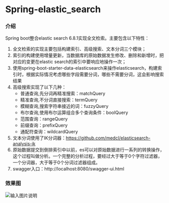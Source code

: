 # Spring-elastic_search

### 介绍
Spring boot整合elastic search 6.8.1实现全文检索。主要包含以下特性：

1. 全文检索的实现主要包括构建索引、高级搜索、文本分词三个模块；
2. 索引的构建使用增量更新，当数据库的原始数据发生修改、删除和新增时，把对应的变更在elastic search的索引中要响应地操作一次；
3. 使用spring-boot-starter-data-elasticsearch来操作elasticsearch，构建索引时，根据实际情况考虑哪些字段需要分词，哪些不需要分词，这会影响搜索结果
4. 高级搜索实现了以下几种：
    - 普通查询,先分词再精准搜索：matchQuery
    - 精准查询,不分词直接搜索：termQuery
    - 模糊查询,搜索字符串接近的词：fuzzyQuery
    - 布尔查询,使用布尔运算组合多个查询条件：boolQuery
    - 范围查询：rangeQuery
    - 前缀查询：prefixQuery
    - 通配符查询：wildcardQuery
5. 文本分词使用了IK分词器：https://github.com/medcl/elasticsearch-analysis-ik
6. 原始数据提交到倒排索引中以前，es可以对原始数据进行一系列的转换操作，这个过程叫做分析。一个完整的分析过程，要经过大于等于0个字符过滤器，一个分词器，大于等于0个分词过滤器组成。
7. swagger入口：http://localhost:8080/swagger-ui.html
### 效果图
![输入图片说明](https://images.gitee.com/uploads/images/2019/0802/161859_ea43de26_1110335.png "QQ截图20190802161813.png")